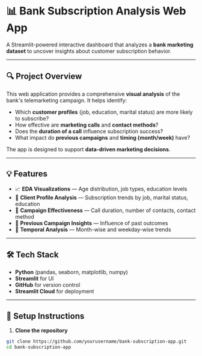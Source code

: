 # 📊 Bank Subscription Analysis Web App

A Streamlit-powered interactive dashboard that analyzes a **bank marketing dataset** to uncover insights about customer subscription behavior.

---

## 🔍 Project Overview

This web application provides a comprehensive **visual analysis** of the bank's telemarketing campaign. It helps identify:

- Which **customer profiles** (job, education, marital status) are more likely to subscribe?
- How effective are **marketing calls** and **contact methods**?
- Does the **duration of a call** influence subscription success?
- What impact do **previous campaigns** and **timing (month/week)** have?

The app is designed to support **data-driven marketing decisions**.

---

## 💡 Features

- 📈 **EDA Visualizations** — Age distribution, job types, education levels
- 👤 **Client Profile Analysis** — Subscription trends by job, marital status, education
- 🎯 **Campaign Effectiveness** — Call duration, number of contacts, contact method
- 🔁 **Previous Campaign Insights** — Influence of past outcomes
- 📅 **Temporal Analysis** — Month-wise and weekday-wise trends

---

## 🛠️ Tech Stack

- **Python** (pandas, seaborn, matplotlib, numpy)
- **Streamlit** for UI
- **GitHub** for version control
- **Streamlit Cloud** for deployment

---

## 🚀 Setup Instructions

1. **Clone the repository**  
```bash
git clone https://github.com/yourusername/bank-subscription-app.git
cd bank-subscription-app
